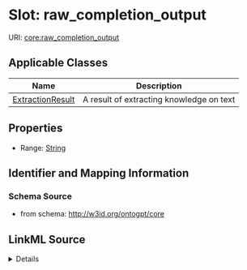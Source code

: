 # Slot: raw_completion_output

URI: [core:raw_completion_output](http://w3id.org/ontogpt/core/raw_completion_output)



<!-- no inheritance hierarchy -->




## Applicable Classes

| Name | Description |
| --- | --- |
[ExtractionResult](ExtractionResult.md) | A result of extracting knowledge on text






## Properties

* Range: [String](String.md)







## Identifier and Mapping Information







### Schema Source


* from schema: http://w3id.org/ontogpt/core




## LinkML Source

<details>
```yaml
name: raw_completion_output
from_schema: http://w3id.org/ontogpt/core
rank: 1000
alias: raw_completion_output
owner: ExtractionResult
domain_of:
- ExtractionResult
range: string

```
</details>
